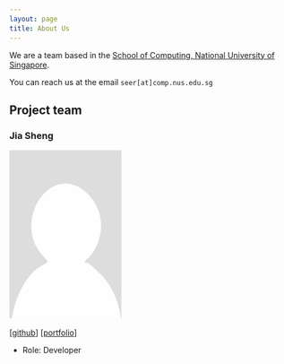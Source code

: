 ```yaml
---
layout: page
title: About Us
---
```


We are a team based in the [School of Computing, National University of Singapore](https://www.comp.nus.edu.sg).

You can reach us at the email `seer[at]comp.nus.edu.sg`

## Project team

### Jia Sheng

<img src="images/rimgik.png" width="200px">

[[github](https://github.com/rimgik)]
[[portfolio](team/rimgik.md)]

* Role: Developer
